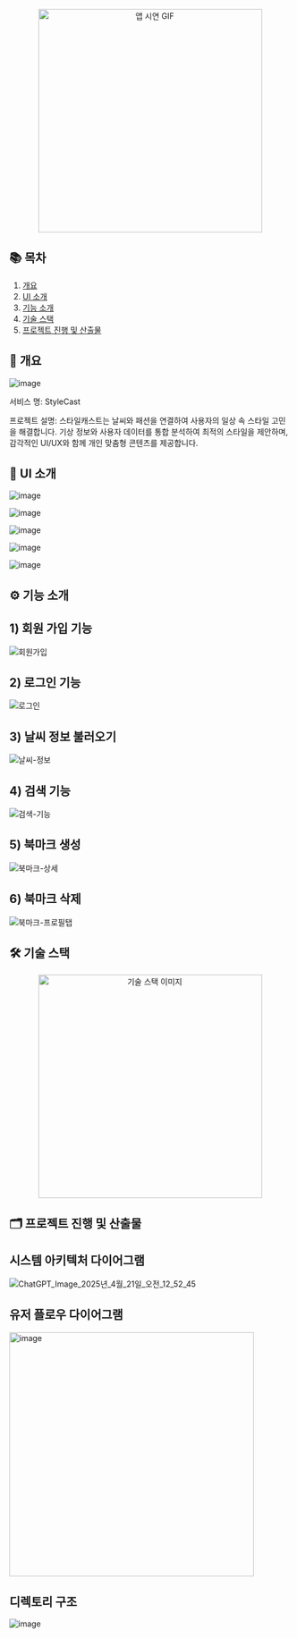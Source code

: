 <p align="center">
  <img src="https://github.com/user-attachments/assets/d235108e-1557-40ec-9f2d-0ac66c8843de" alt="앱 시연 GIF" width="400"/>
</p>

## 📚 목차

1. [개요](#개요)
2. [UI 소개](#ui-소개)
3. [기능 소개](#기능-소개)
4. [기술 스택](#기술-스택)
5. [프로젝트 진행 및 산출물](#프로젝트-진행-및-산출물)


## 📝 개요
![image](https://github.com/user-attachments/assets/e310dc0a-bffb-48e7-a5a1-c89b08f4610e)



서비스 명: StyleCast

프로젝트 설명: 
 스타일캐스트는 날씨와 패션을 연결하여 사용자의 일상 속 스타일 고민을 해결합니다.
기상 정보와 사용자 데이터를 통합 분석하여 최적의 스타일을 제안하며, 감각적인 UI/UX와 함께 개인 맞춤형 콘텐츠를 제공합니다.

## 🎨 UI 소개
![image](https://github.com/user-attachments/assets/7e7ec3ca-6882-4d0d-a955-8ba05d876466)

![image](https://github.com/user-attachments/assets/ac4535ce-2a99-4059-a58a-ca556a0d3837)

![image](https://github.com/user-attachments/assets/7609ee6b-9931-4b17-b861-dc53ce792b17)

![image](https://github.com/user-attachments/assets/43889beb-1732-4712-b8b7-71cbe214a96c)

![image](https://github.com/user-attachments/assets/15733335-52b2-4db4-8410-c2d88ca6b230)

## ⚙️ 기능 소개

## 1) 회원 가입 기능
![회원가입](https://github.com/user-attachments/assets/c8daab72-3fb9-411f-8334-c4073b047c1a)

## 2) 로그인 기능
![로그인](https://github.com/user-attachments/assets/e1de8302-eab9-4f2c-b5f5-d4db3114d07d)

## 3) 날씨 정보 불러오기
![날씨-정보](https://github.com/user-attachments/assets/f24d1f11-d2ea-4df6-8c9f-55cf595fd075)

## 4) 검색 기능
![검색-기능](https://github.com/user-attachments/assets/bfa3dae0-eeff-4ee0-a69a-a524b11cd6f0)

## 5) 북마크 생성 
![북마크-상세](https://github.com/user-attachments/assets/8c0d5552-5b32-43ec-8d2e-8501ce96e92f)

## 6) 북마크 삭제 
![북마크-프로필탭](https://github.com/user-attachments/assets/1dbb59ca-1a3e-4454-b159-b7f33fd13bc5)

## 🛠️ 기술 스택
<p align="center">
  <img src="https://github.com/user-attachments/assets/bcb35a96-d5c2-4233-ad7b-9f3d07e8423d" alt="기술 스택 이미지" width="400"/>
</p>

## 🗂️ 프로젝트 진행 및 산출물

## 시스템 아키텍처 다이어그램
![ChatGPT_Image_2025년_4월_21일_오전_12_52_45](https://github.com/user-attachments/assets/5aacb372-93a4-417b-acc9-0c56be0ace48)

## 유저 플로우 다이어그램
<img width="437" alt="image" src="https://github.com/user-attachments/assets/046c3e11-2cf3-417b-8048-ed8b1c02427d" />

## 디렉토리 구조
![image](https://github.com/user-attachments/assets/9a74050c-ad8f-442d-a9ca-d9d13adaa777)


